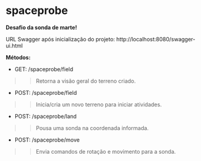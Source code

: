 # spaceprobe
**Desafio da sonda de marte!**

URL Swagger após inicialização do projeto: http://localhost:8080/swagger-ui.html

**Métodos:**

- GET: /spaceprobe/field
>> Retorna a visão geral do terreno criado.

- POST: /spaceprobe/field
>> Inicia/cria um novo terreno para iniciar atividades.

- POST: /spaceprobe/land
>> Pousa uma sonda na coordenada informada.

- POST: /spaceprobe/move
>> Envia comandos de rotação e movimento para a sonda.

